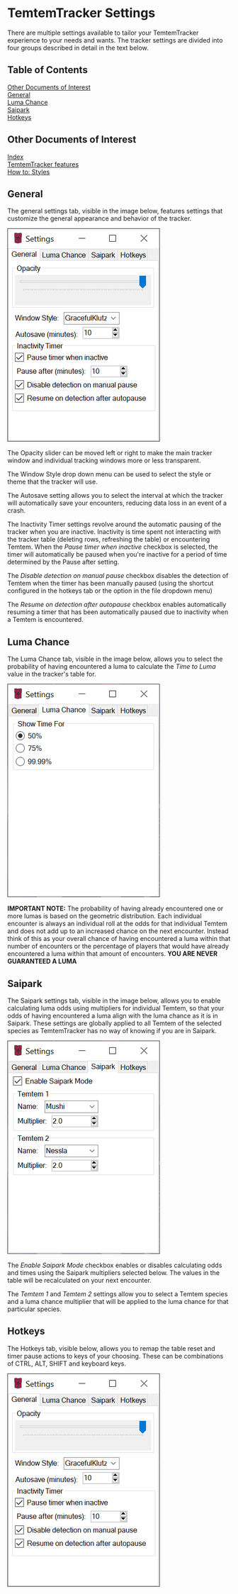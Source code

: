 # TemtemTracker Settings

There are multiple settings available to tailor your TemtemTracker experience to your needs and wants. The tracker settings are divided into four groups described in detail in the text below.

## Table of Contents

[Other Documents of Interest](#other-documents-of-interest)  
[General](#general)  
[Luma Chance](#luma-chance)  
[Saipark](#saipark)  
[Hotkeys](#hotkeys)

## Other Documents of Interest

[Index](Readme.md)  
[TemtemTracker features](TemtemTrackerFeatures.md)  
[How to: Styles](HowToStyles.md)

## General 

The general settings tab, visible in the image below, features settings that customize the general appearance and behavior of the tracker.

![Individual Tracking Window Colors](Images/GeneralSettings.png)

The Opacity slider can be moved left or right to make the main tracker window and individual tracking windows more or less transparent. 

The Window Style drop down menu can be used to select the style or theme that the tracker will use.

The Autosave setting allows you to select the interval at which the tracker will automatically save your encounters, reducing data loss in an event of a crash.

The Inactivity Timer settings revolve around the automatic pausing of the tracker when you are inactive. Inactivity is time spent not interacting with the tracker table (deleting rows, refreshing the table) or encountering Temtem. When the *Pause timer when inactive* checkbox is selected, the timer will automatically be paused when you're inactive for a period of time determined by the Pause after setting.

The *Disable detection on manual pause* checkbox disables the detection of Temtem when the timer has been manually paused (using the shortcut configured in the hotkeys tab or the option in the file dropdown menu)

The *Resume on detection after autopause* checkbox enables automatically resuming a timer that has been automatically paused due to inactivity when a Temtem is encountered. 

## Luma Chance 

The Luma Chance tab, visible in the image below, allows you to select the probability of having encountered a luma to calculate the *Time to Luma* value in the tracker's table for.

![Individual Tracking Window Colors](Images/LumaChanceSettings.png)

**IMPORTANT NOTE:** The probability of having already encountered one or more lumas is based on the geometric distribution. Each individual encounter is always an individual roll at the odds for that individual Temtem and does not add up to an increased chance on the next encounter. Instead think of this as your overall chance of having encountered a luma within that number of encounters or the percentage of players that would have already encountered a luma within that amount of encounters. **YOU ARE NEVER GUARANTEED A LUMA**

## Saipark 

The Saipark settings tab, visible in the image below, allows you to enable calculating luma odds using multipliers for individual Temtem, so that your odds of having encountered a luma align with the luma chance as it is in Saipark. These settings are globally applied to all Temtem of the selected species as TemtemTracker has no way of knowing if you are in Saipark.

![Individual Tracking Window Colors](Images/SaiparkSettings.png)

The *Enable Saipark Mode* checkbox enables or disables calculating odds and times using the Saipark multipliers selected below. The values in the table will be recalculated on your next encounter.

The *Temtem 1* and *Temtem 2* settings allow you to select a Temtem species and a luma chance multiplier that will be applied to the luma chance for that particular species.

## Hotkeys

The Hotkeys tab, visible below, allows you to remap the table reset and timer pause actions to keys of your choosing. These can be combinations of CTRL, ALT, SHIFT and keyboard keys. 

![Individual Tracking Window Colors](Images/GeneralSettings.png)
